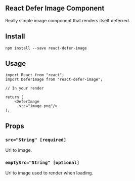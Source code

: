 ## React Defer Image Component

Really simple image component that renders itself deferred.

## Install

```
npm install --save react-defer-image
```

## Usage

```
import React from "react";
import DeferImage from "react-defer-image";

// In your render

return (
    <DeferImage
      src="image.png"/>
);

```

## Props

### `src="String" [required]`

Url to image.

### `emptySrc="String" [optional]`

Url to image used to render when loading.

